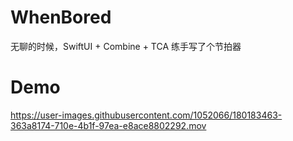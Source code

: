 # WhenBored
无聊的时候，SwiftUI + Combine + TCA 练手写了个节拍器

# Demo
https://user-images.githubusercontent.com/1052066/180183463-363a8174-710e-4b1f-97ea-e8ace8802292.mov

